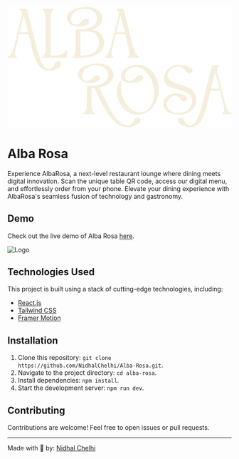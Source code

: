 ![Logo](https://github.com/NidhalChelhi/Alba-Rosa/blob/main/public/logo/logo_light.svg)


# Alba Rosa
Experience AlbaRosa, a next-level restaurant lounge where dining meets digital innovation. Scan the unique table QR code, access our digital menu, and effortlessly order from your phone. Elevate your dining experience with AlbaRosa's seamless fusion of technology and gastronomy.


## Demo
Check out the live demo of Alba Rosa [here](https://albarosa.vercel.app).


![Logo](https://github.com/NidhalChelhi/Alba-Rosa/blob/main/public/showcase/albarosa_showcase.png)


## Technologies Used
This project is built using a stack of cutting-edge technologies, including:
- [React.js](https://reactjs.org/)
- [Tailwind CSS](https://tailwindcss.com/)
- [Framer Motion](https://www.framer.com/motion/)


## Installation
1. Clone this repository: `git clone https://github.com/NidhalChelhi/Alba-Rosa.git`.
2. Navigate to the project directory: `cd alba-rosa`.
3. Install dependencies: `npm install`.
4. Start the development server: `npm run dev`.


## Contributing
Contributions are welcome! Feel free to open issues or pull requests.

---

Made with 🤍 by: [Nidhal Chelhi](https://nidhalchelhi.vercel.app)
